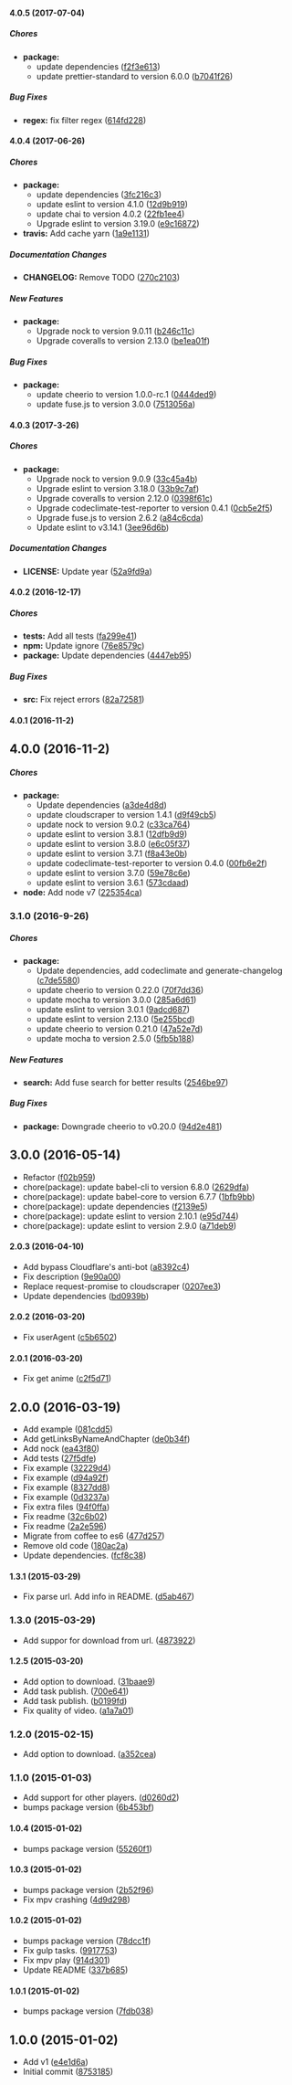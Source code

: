 #### 4.0.5 (2017-07-04)

##### Chores

* **package:**
  * update dependencies ([f2f3e613](https://github.com/lgaticaq/anime-dl/commit/f2f3e613467d398a2c13180b81c6915143195e44))
  * update prettier-standard to version 6.0.0 ([b7041f26](https://github.com/lgaticaq/anime-dl/commit/b7041f269f368a19e37767d1b179f0c79d95b9ff))

##### Bug Fixes

* **regex:** fix filter regex ([614fd228](https://github.com/lgaticaq/anime-dl/commit/614fd22831b9e8da1d9da1e3eb265dbbbbf9c5c2))

#### 4.0.4 (2017-06-26)

##### Chores

* **package:**
  * update dependencies ([3fc216c3](https://github.com/lgaticaq/anime-dl/commit/3fc216c377fc321353b957e58b7aac92e5ca838b))
  * update eslint to version 4.1.0 ([12d9b919](https://github.com/lgaticaq/anime-dl/commit/12d9b919775ade26cc2178c8abaa36ba00339db5))
  * update chai to version 4.0.2 ([22fb1ee4](https://github.com/lgaticaq/anime-dl/commit/22fb1ee4a954edebea0002e01ced8bc3289d9f34))
  * Upgrade eslint to version 3.19.0 ([e9c16872](https://github.com/lgaticaq/anime-dl/commit/e9c168726c3a863e14eed8d8cce9db91628325fa))
* **travis:** Add cache yarn ([1a9e1131](https://github.com/lgaticaq/anime-dl/commit/1a9e1131aae89bd9a3023113136709354c8d5c08))

##### Documentation Changes

* **CHANGELOG:** Remove TODO ([270c2103](https://github.com/lgaticaq/anime-dl/commit/270c2103e3cfdec9d60e50a63905857bb825a848))

##### New Features

* **package:**
  * Upgrade nock to version 9.0.11 ([b246c11c](https://github.com/lgaticaq/anime-dl/commit/b246c11cd5a0fe0a8852020dc18a6128f958d19a))
  * Upgrade coveralls to version 2.13.0 ([be1ea01f](https://github.com/lgaticaq/anime-dl/commit/be1ea01f8e2916ef888d68070e0c8e84e9f2ab2f))

##### Bug Fixes

* **package:**
  * update cheerio to version 1.0.0-rc.1 ([0444ded9](https://github.com/lgaticaq/anime-dl/commit/0444ded9df690aee1485423cce0e9fb59ae08418))
  * update fuse.js to version 3.0.0 ([7513056a](https://github.com/lgaticaq/anime-dl/commit/7513056ae5892c19783d6c124874db5ce550ede4))

#### 4.0.3 (2017-3-26)

##### Chores

* **package:**
  * Upgrade nock to version 9.0.9 ([33c45a4b](https://github.com/lgaticaq/anime-dl/commit/33c45a4b86bc7f9da28ce53e73b5054434eb7855))
  * Upgrade eslint to version 3.18.0 ([33b9c7af](https://github.com/lgaticaq/anime-dl/commit/33b9c7af8c57a5e453c7d539f3038250722542d1))
  * Upgrade coveralls to version 2.12.0 ([0398f61c](https://github.com/lgaticaq/anime-dl/commit/0398f61c560f168357c4bde152ba3550b0577780))
  * Upgrade codeclimate-test-reporter to version 0.4.1 ([0cb5e2f5](https://github.com/lgaticaq/anime-dl/commit/0cb5e2f5bf7f18100ae974e242e2a98afd2d482f))
  * Upgrade fuse.js to version 2.6.2 ([a84c6cda](https://github.com/lgaticaq/anime-dl/commit/a84c6cda7a7294eb8e5fe0da0b719cbe9e1d9e46))
  * Update eslint to v3.14.1 ([3ee96d6b](https://github.com/lgaticaq/anime-dl/commit/3ee96d6b01b73861821e035f78b4271e7d219d5f))

##### Documentation Changes

* **LICENSE:** Update year ([52a9fd9a](https://github.com/lgaticaq/anime-dl/commit/52a9fd9ae8ba7a9c61a0b8440e16191155a0e7fc))

#### 4.0.2 (2016-12-17)

##### Chores

* **tests:** Add all tests ([fa299e41](https://github.com/lgaticaq/anime-dl/commit/fa299e41dd50959e67583f26c2473438fecdba0f))
* **npm:** Update ignore ([76e8579c](https://github.com/lgaticaq/anime-dl/commit/76e8579c70c65af6731748e1f069155bd1e74680))
* **package:** Update dependencies ([4447eb95](https://github.com/lgaticaq/anime-dl/commit/4447eb9572a3e98417e79809ddc183390235499e))

##### Bug Fixes

* **src:** Fix reject errors ([82a72581](https://github.com/lgaticaq/anime-dl/commit/82a72581ec4b07dbc598b221bf161946f616537c))

#### 4.0.1 (2016-11-2)

## 4.0.0 (2016-11-2)

##### Chores

* **package:**
  * Update dependencies ([a3de4d8d](https://github.com/lgaticaq/anime-dl/commit/a3de4d8d37b7775c8ddda618badc11cd1c8d31d7))
  * update cloudscraper to version 1.4.1 ([d9f49cb5](https://github.com/lgaticaq/anime-dl/commit/d9f49cb50142d97524c78c261179c0ad3387e374))
  * update nock to version 9.0.2 ([c33ca764](https://github.com/lgaticaq/anime-dl/commit/c33ca76493c9c967893659aa044694299d44adc1))
  * update eslint to version 3.8.1 ([12dfb9d9](https://github.com/lgaticaq/anime-dl/commit/12dfb9d9bbfd854c58b17614a694cb944d17da93))
  * update eslint to version 3.8.0 ([e6c05f37](https://github.com/lgaticaq/anime-dl/commit/e6c05f371d8a57efa67821b938d4230bdd195db7))
  * update eslint to version 3.7.1 ([f8a43e0b](https://github.com/lgaticaq/anime-dl/commit/f8a43e0bd32fb85b115c6fc098417e714b5470e2))
  * update codeclimate-test-reporter to version 0.4.0 ([00fb6e2f](https://github.com/lgaticaq/anime-dl/commit/00fb6e2fffa46e5f5b3c7aa6c2273e771215bd1a))
  * update eslint to version 3.7.0 ([59e78c6e](https://github.com/lgaticaq/anime-dl/commit/59e78c6eed6cc8541411319b450fa4b461ab5134))
  * update eslint to version 3.6.1 ([573cdaad](https://github.com/lgaticaq/anime-dl/commit/573cdaad4a7a4d4bdc221529c8d946f7a9a47ea0))
* **node:** Add node v7 ([225354ca](https://github.com/lgaticaq/anime-dl/commit/225354caa102b00dedddf4c8d8b1638dd210a6d4))

### 3.1.0 (2016-9-26)

##### Chores

* **package:**
  * Update dependencies, add codeclimate and generate-changelog ([c7de5580](https://github.com/lgaticaq/anime-dl/commit/c7de55801a4122e8f76c9edeed0c9de05915f673))
  * update cheerio to version 0.22.0 ([70f7dd36](https://github.com/lgaticaq/anime-dl/commit/70f7dd36a5a521fa829fe2e2d692ea02a395be7d))
  * update mocha to version 3.0.0 ([285a6d61](https://github.com/lgaticaq/anime-dl/commit/285a6d61588b088dfee369e2d8f621770f537e63))
  * update eslint to version 3.0.1 ([9adcd687](https://github.com/lgaticaq/anime-dl/commit/9adcd6872bb38bba6ac1ecb3e5aeb6ed3425c0ca))
  * update eslint to version 2.13.0 ([5e255bcd](https://github.com/lgaticaq/anime-dl/commit/5e255bcd0ad80536744f299fff1fdf4a0f930af3))
  * update cheerio to version 0.21.0 ([47a52e7d](https://github.com/lgaticaq/anime-dl/commit/47a52e7dd2ab85442993572151b3673e921dccbc))
  * update mocha to version 2.5.0 ([5fb5b188](https://github.com/lgaticaq/anime-dl/commit/5fb5b188acbed69b4ffbd8b54a8a766fc36b1610))

##### New Features

* **search:** Add fuse search for better results ([2546be97](https://github.com/lgaticaq/anime-dl/commit/2546be97aad03d47118e87785483009290f9514c))

##### Bug Fixes

* **package:** Downgrade cheerio to v0.20.0 ([94d2e481](https://github.com/lgaticaq/anime-dl/commit/94d2e4811cdaa6167822b46bc5907a2b83b9a7c9))

## 3.0.0 (2016-05-14)

* Refactor ([f02b959](https://github.com/lgaticaq/anime-dl/commit/f02b959))
* chore(package): update babel-cli to version 6.8.0 ([2629dfa](https://github.com/lgaticaq/anime-dl/commit/2629dfa))
* chore(package): update babel-core to version 6.7.7 ([1bfb9bb](https://github.com/lgaticaq/anime-dl/commit/1bfb9bb))
* chore(package): update dependencies ([f2139e5](https://github.com/lgaticaq/anime-dl/commit/f2139e5))
* chore(package): update eslint to version 2.10.1 ([e95d744](https://github.com/lgaticaq/anime-dl/commit/e95d744))
* chore(package): update eslint to version 2.9.0 ([a71deb9](https://github.com/lgaticaq/anime-dl/commit/a71deb9))

#### 2.0.3 (2016-04-10)

* Add bypass Cloudflare's anti-bot ([a8392c4](https://github.com/lgaticaq/anime-dl/commit/a8392c4))
* Fix description ([9e90a00](https://github.com/lgaticaq/anime-dl/commit/9e90a00))
* Replace request-promise to cloudscraper ([0207ee3](https://github.com/lgaticaq/anime-dl/commit/0207ee3))
* Update dependencies ([bd0939b](https://github.com/lgaticaq/anime-dl/commit/bd0939b))

#### 2.0.2 (2016-03-20)

* Fix userAgent ([c5b6502](https://github.com/lgaticaq/anime-dl/commit/c5b6502))

#### 2.0.1 (2016-03-20)

* Fix get anime ([c2f5d71](https://github.com/lgaticaq/anime-dl/commit/c2f5d71))

## 2.0.0 (2016-03-19)

* Add example ([081cdd5](https://github.com/lgaticaq/anime-dl/commit/081cdd5))
* Add getLinksByNameAndChapter ([de0b34f](https://github.com/lgaticaq/anime-dl/commit/de0b34f))
* Add nock ([ea43f80](https://github.com/lgaticaq/anime-dl/commit/ea43f80))
* Add tests ([27f5dfe](https://github.com/lgaticaq/anime-dl/commit/27f5dfe))
* Fix example ([32229d4](https://github.com/lgaticaq/anime-dl/commit/32229d4))
* Fix example ([d94a92f](https://github.com/lgaticaq/anime-dl/commit/d94a92f))
* Fix example ([8327dd8](https://github.com/lgaticaq/anime-dl/commit/8327dd8))
* Fix example ([0d3237a](https://github.com/lgaticaq/anime-dl/commit/0d3237a))
* Fix extra files ([94f0ffa](https://github.com/lgaticaq/anime-dl/commit/94f0ffa))
* Fix readme ([32c6b02](https://github.com/lgaticaq/anime-dl/commit/32c6b02))
* Fix readme ([2a2e596](https://github.com/lgaticaq/anime-dl/commit/2a2e596))
* Migrate from coffee to es6 ([477d257](https://github.com/lgaticaq/anime-dl/commit/477d257))
* Remove old code ([180ac2a](https://github.com/lgaticaq/anime-dl/commit/180ac2a))
* Update dependencies. ([fcf8c38](https://github.com/lgaticaq/anime-dl/commit/fcf8c38))

#### 1.3.1 (2015-03-29)

* Fix parse url. Add info in README. ([d5ab467](https://github.com/lgaticaq/anime-dl/commit/d5ab467))

### 1.3.0 (2015-03-29)

* Add suppor for download from url. ([4873922](https://github.com/lgaticaq/anime-dl/commit/4873922))

#### 1.2.5 (2015-03-20)

* Add option to download. ([31baae9](https://github.com/lgaticaq/anime-dl/commit/31baae9))
* Add task publish. ([700e641](https://github.com/lgaticaq/anime-dl/commit/700e641))
* Add task publish. ([b0199fd](https://github.com/lgaticaq/anime-dl/commit/b0199fd))
* Fix quality of video. ([a1a7a01](https://github.com/lgaticaq/anime-dl/commit/a1a7a01))

### 1.2.0 (2015-02-15)

* Add option to download. ([a352cea](https://github.com/lgaticaq/anime-dl/commit/a352cea))

### 1.1.0 (2015-01-03)

* Add support for other players. ([d0260d2](https://github.com/lgaticaq/anime-dl/commit/d0260d2))
* bumps package version ([6b453bf](https://github.com/lgaticaq/anime-dl/commit/6b453bf))

#### 1.0.4 (2015-01-02)

* bumps package version ([55260f1](https://github.com/lgaticaq/anime-dl/commit/55260f1))

#### 1.0.3 (2015-01-02)

* bumps package version ([2b52f96](https://github.com/lgaticaq/anime-dl/commit/2b52f96))
* Fix mpv crashing ([4d9d298](https://github.com/lgaticaq/anime-dl/commit/4d9d298))

#### 1.0.2 (2015-01-02)

* bumps package version ([78dcc1f](https://github.com/lgaticaq/anime-dl/commit/78dcc1f))
* Fix gulp tasks. ([9917753](https://github.com/lgaticaq/anime-dl/commit/9917753))
* Fix mpv play ([914d301](https://github.com/lgaticaq/anime-dl/commit/914d301))
* Update README ([337b685](https://github.com/lgaticaq/anime-dl/commit/337b685))

#### 1.0.1 (2015-01-02)

* bumps package version ([7fdb038](https://github.com/lgaticaq/anime-dl/commit/7fdb038))

## 1.0.0 (2015-01-02)

* Add v1 ([e4e1d6a](https://github.com/lgaticaq/anime-dl/commit/e4e1d6a))
* Initial commit ([8753185](https://github.com/lgaticaq/anime-dl/commit/8753185))
